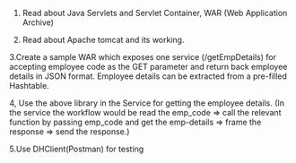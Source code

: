 1. Read about Java Servlets and Servlet Container, WAR (Web Application Archive)

2. Read about Apache tomcat and its working.

3.Create a sample WAR which exposes one service (/getEmpDetails) for accepting employee code as the GET parameter and return back employee                details in JSON format. Employee details can be extracted from a pre-filled Hashtable.
 
4, Use the above library in the Service for getting the employee details. (In the service the workflow would be  read the emp_code => call the relevant               function by passing emp_code and get the emp-details => frame the response => send the response.)

5.Use DHClient(Postman) for testing
